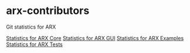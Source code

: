 # arx-contributors
Git statistics for ARX

[Statistics for ARX Core](https://rawgit.com/arx-deidentifier/arx-contributors/master/statistics-main.html)
[Statistics for ARX GUI](https://rawgit.com/arx-deidentifier/arx-contributors/master/statistics-gui.html)
[Statistics for ARX Examples](https://rawgit.com/arx-deidentifier/arx-contributors/master/statistics-example.html)
[Statistics for ARX Tests](https://rawgit.com/arx-deidentifier/arx-contributors/master/statistics-test.html)